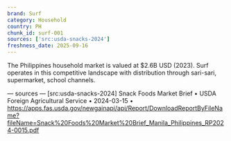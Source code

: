 ```yaml
---
brand: Surf
category: Household
country: PH
chunk_id: surf-001
sources: ['src:usda-snacks-2024']
freshness_date: 2025-09-16
---
```


The Philippines household market is valued at $2.6B USD (2023). Surf operates in this competitive landscape with distribution through sari-sari, supermarket, school channels.

— sources —
[src:usda-snacks-2024] Snack Foods Market Brief • USDA Foreign Agricultural Service • 2024-03-15 • https://apps.fas.usda.gov/newgainapi/api/Report/DownloadReportByFileName?fileName=Snack%20Foods%20Market%20Brief_Manila_Philippines_RP2024-0015.pdf
